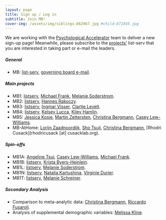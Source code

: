 ```yaml
---
layout: page
title: Sign up / Log in
subtitle: Join MB!
cover-img: /assets/img/siblings-862967.jpg #child-871845.jpg
---
```


<!--
To-do:
- login/password?
  - good example: https://member.psysciacc.org/register.php
  - (database -
    https://wilsonmar.github.io/authentication-on-static-site/ ;
    https://github.com/apcj/jekyll-google-auth) ;
    https://stackoverflow.com/questions/12598822/how-can-i-provide-login-feature-to-a-jekyll-site ;
    https://github.com/benbalter/jekyll-auth

- Add membership form
- add new project form:
  [project proposal form](https://docs.google.com/document/d/1kbnK2us2Svfcf7X4TAI5YUw3_duUNAQoYINTuuWr1Jw/edit?usp=sharing)

- add validator
  https://github.com/manybabies/validator

- add current/new actitivies form
- find a place to add this actitivties spreadsheet: (??)
		[This spreadsheet](https://docs.google.com/spreadsheets/d/1esnJTsPB0NJ2PP0fwmWIhSxShKLIN99Ga8ehCDyz3rQ/edit?usp=sharing)

Notes:
- html syntax for external e-mail:
  <a href="mailto:manybabies-gb@mailman.stanford.edu">governing board e-mail</a>
-->

We are working with the [Psychological Accelerator](https://psysciacc.org/) team to deliver a new sign-up page! Meanwhile, please subscribe to the [projects']({{site.baseurl}}/projects) list-serv that you are interested in taking part or e-mail the leaders.

##### General
* MB: [list-serv](https://mailman.stanford.edu/mailman/listinfo/manybabies), [governing board e-mail](manybabies-gb@mailman.stanford.edu).

##### Main projects
* MB1: [listserv](https://mailman.stanford.edu/mailman/listinfo/manybabies1), [Michael Frank](mcfrank@stanford.edu), [Melanie Soderstrom](M_Soderstrom@umanitoba.ca).
* MB2: [listserv](https://mailman.stanford.edu/mailman/listinfo/manybabies2), [Hannes Rakoczy](hrakocz@uni-goettingen.de).
* MB3: [listserv](https://mailman.stanford.edu/mailman/listinfo/manybabies3), [Ingmar Visser](I.Visser@uva.nl), [Clartje Levelt](c.c.levelt@hum.leidenuniv.nl).
* MB4: [listserv](https://mailman.stanford.edu/mailman/listinfo/manybabies4), [Kelsey Lucca](Kelsey.Lucca@asu.edu), [Kiley Hamlin](kiley.hamlin@psych.ubc.ca).
* MB5: [Jessica Kosie](jkosie@princeton.edu), [Martin Zettersten](zettersten@wisc.edu), [Christina Bergmann](Christina.Bergmann@mpi.nl), [Casey Lew-Williams](caseylw@princeton.edu).
* MB-AtHome: [Lorijn Zaadnoordijk](Lorijn.Zaadnoordijk@tcd.ie), [Sho Tsuji](tsujish@gmail.com), [Christina Bergmann](Christina.Bergmann@mpi.nl), [Rhodri Cusack](rhodricusack [at] cusacklab.org).

##### Spin-offs
* MB1A: [Angeline Tsui](astsui@stanford.edu), [Casey Lew-Williams](caseylw@princeton.edu), [Michael Frank](mcfrank@stanford.edu).
* MB1B: [listserv](https://groups.google.com/forum/#!forum/manybabies-bilingual), [Krista Byers-Heinlein](K.Byers@concordia.ca).
* MB1L: [listserv](https://mailman.stanford.edu/mailman/listinfo/manybabies1), [Melanie Soderstrom](M_Soderstrom@umanitoba.ca).
* MB1N: [listserv](https://mailman.stanford.edu/mailman/listinfo/manybabies1), [Natalia Kartushina](natalia.kartushina@psykologi.uio.no), [Virginie Durier](virginie.durier@univ-rennes1.fr).
* MB1T: [listserv](https://mailman.stanford.edu/mailman/listinfo/manybabies1), [Melanie Schreiner](melanie.schreiner@psych.uni-goettingen.de).

##### Secondary Analysis
* Comparison to meta-analytic data: [Christina Bergmann](Christina.Bergmann@mpi.nl), [Riccardo Fusaroli](fusaroli@cas.au.dk).
* Analysis of supplemental demographic variables: [Melissa Kline](mekline@mit.edu).
